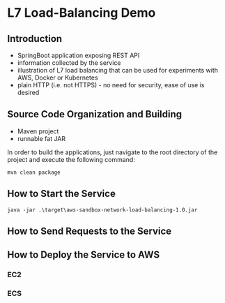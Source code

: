 # L7 Load-Balancing Demo

## Introduction
- SpringBoot application exposing REST API
- information collected by the service
- illustration of L7 load balancing that can be used for experiments with AWS, Docker or Kubernetes
- plain HTTP (i.e. not HTTPS) - no need for security, ease of use is desired


## Source Code Organization and Building
- Maven project
- runnable fat JAR 

In order to build the applications, just navigate to the root directory of the project and execute the following command:
```
mvn clean package
```


## How to Start the Service

```
java -jar .\target\aws-sandbox-network-load-balancing-1.0.jar
```


## How to Send Requests to the Service

## How to Deploy the Service to AWS

### EC2

### ECS
